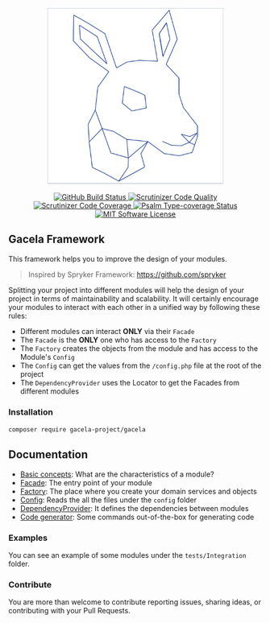 <p align="center">
  <a href="http://gacela-project.com/" title="Gacela Website">
    <img src="docs/imgs/gacela-logo.png" width="350" alt="Gacela logo"/>
  </a>
</p>

<p align="center">
  <a href="https://github.com/gacela-project/gacela/actions">
    <img src="https://github.com/gacela-project/gacela/workflows/CI/badge.svg" alt="GitHub Build Status">
  </a>
  <a href="https://scrutinizer-ci.com/g/gacela-project/gacela/?branch=master">
    <img src="https://scrutinizer-ci.com/g/gacela-project/gacela/badges/quality-score.png?b=master" alt="Scrutinizer Code Quality">
  </a>
  <a href="https://scrutinizer-ci.com/g/gacela-project/gacela/?branch=master">
    <img src="https://scrutinizer-ci.com/g/gacela-project/gacela/badges/coverage.png?b=master" alt="Scrutinizer Code Coverage">
  </a>
  <a href="https://shepherd.dev/github/gacela-project/gacela">
    <img src="https://shepherd.dev/github/gacela-project/gacela/coverage.svg" alt="Psalm Type-coverage Status">
  </a>
  <a href="https://github.com/gacela-project/gacela/master/LICENSE">
    <img src="https://img.shields.io/badge/License-MIT-green.svg" alt="MIT Software License">
  </a>
</p>

## Gacela Framework

This framework helps you to improve the design of your modules.

> Inspired by Spryker Framework: https://github.com/spryker

Splitting your project into different modules will help the design of your project in terms of maintainability and
scalability. It will certainly encourage your modules to interact with each other in a unified way by following these
rules:

- Different modules can interact **ONLY** via their `Facade`
- The `Facade` is the **ONLY** one who has access to the `Factory`
- The `Factory` creates the objects from the module and has access to the Module's `Config`
- The `Config` can get the values from the `/config.php` file at the root of the project
- The `DependencyProvider` uses the Locator to get the Facades from different modules

### Installation

```bash
composer require gacela-project/gacela
```

## Documentation

- [Basic concepts](docs/001_basic_concepts.md): What are the characteristics of a module?
- [Facade](docs/002_facade.md): The entry point of your module
- [Factory](docs/003_factory.md): The place where you create your domain services and objects
- [Config](docs/004_config.md): Reads the all the files under the `config` folder
- [DependencyProvider](docs/005_dependency_provider.md): It defines the dependencies between modules
- [Code generator](docs/006_code_generator.md): Some commands out-of-the-box for generating code

### Examples

You can see an example of some modules under the `tests/Integration` folder.

### Contribute

You are more than welcome to contribute reporting issues, sharing ideas, or contributing with your Pull Requests.
